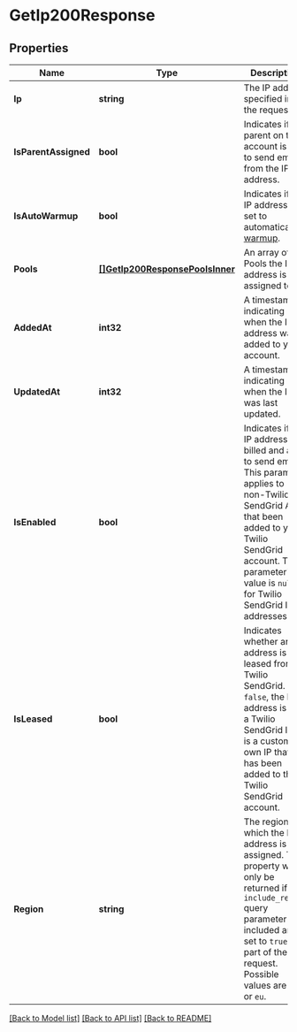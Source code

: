 # GetIp200Response

## Properties

Name | Type | Description | Notes
------------ | ------------- | ------------- | -------------
**Ip** | **string** | The IP address specified in the request. |[optional] 
**IsParentAssigned** | **bool** | Indicates if a parent on the account is able to send email from the IP address. |[optional] 
**IsAutoWarmup** | **bool** | Indicates if the IP address is set to automatically [warmup](https://docs.sendgrid.com/ui/sending-email/warming-up-an-ip-address). |[optional] 
**Pools** | [**[]GetIp200ResponsePoolsInner**](GetIp200ResponsePoolsInner.md) | An array of IP Pools the IP address is assigned to. |[optional] 
**AddedAt** | **int32** | A timestamp indicating when the IP address was added to your account. |[optional] 
**UpdatedAt** | **int32** | A timestamp indicating when the IP was last updated. |[optional] 
**IsEnabled** | **bool** | Indicates if the IP address is billed and able to send email. This parameter applies to non-Twilio SendGrid APIs that been added to your Twilio SendGrid account. This parameter's value is `null` for Twilio SendGrid IP addresses. |[optional] 
**IsLeased** | **bool** | Indicates whether an IP address is leased from Twilio SendGrid. If `false`, the IP address is not a Twilio SendGrid IP; it is a customer's own IP that has been added to their Twilio SendGrid account. |[optional] 
**Region** | **string** | The region to which the IP address is assigned. This property will only be returned if the `include_region` query parameter is included and set to `true` as part of the API request. Possible values are `us` or `eu`. |[optional] 

[[Back to Model list]](../README.md#documentation-for-models) [[Back to API list]](../README.md#documentation-for-api-endpoints) [[Back to README]](../README.md)


